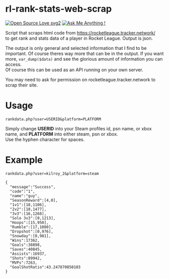# rl-rank-stats-web-scrap
[![Open Source Love svg2](https://badges.frapsoft.com/os/v2/open-source.svg?v=103)](https://github.com/kilroy-2/rl-rank-stats-web-scrap) [![Ask Me Anything !](https://img.shields.io/badge/WRITTEN%20IN-PHP-787CB5.svg)](https://github.com/kilroy-2/rl-rank-stats-web-scrap)  

Script that scraps html code from https://rocketleague.tracker.network/  
to get rank and stats data of a player in Rocket League. Output is json.

The output is only general and selected information that I find to be important. Of course theres way more that can be
in the output. If you want more, ```var_dump($data)``` and see the glorious amount of information you can access.  
Of course this can be used as an API running on your own server.

You may need to ask for permission on rocketleague.tracker.network to scrap their site.

# Usage
```rankdata.php?user=USERID&platform=PLATFORM```  

Simply change **USERID** into your Steam profiles id, psn name, or xbox name, and **PLATFORM** into either steam, psn or xbox.  
Use the hyphen character for spaces.  

# Example
`rankdata.php?user=kilroy_2&platform=steam`
```
{
  "message":"Success",
  "code":"1",
  "name":"guy",
  "SeasonReward":[4,0],
  "1v1":[18,1106],
  "2v2":[18,1477],
  "3v3":[16,1268],
  "Solo 3v3":[0,1213],
  "Hoops":[15,950],
  "Rumble":[17,1080],
  "Dropshot":[0,976],
  "Snowday":[0,981],
  "Wins":17362,
  "Goals":38898,
  "Saves":40845,
  "Assists":16937,
  "Shots":89942,
  "MVPs":7263,
  "GoalShotRatio":43.247870850103
}
``` 
